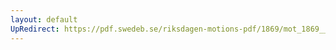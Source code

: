 ```yaml
---
layout: default
UpRedirect: https://pdf.swedeb.se/riksdagen-motions-pdf/1869/mot_1869__ak__00132/mot_1869__ak__00132_001.pdf
---
```

